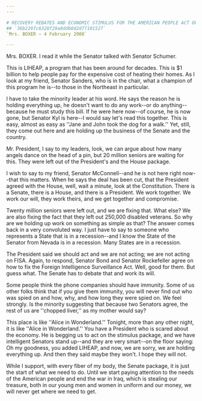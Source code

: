 ```yaml
---
---

# RECOVERY REBATES AND ECONOMIC STIMULUS FOR THE AMERICAN PEOPLE ACT OF
## `36b226fc6328f29a8ddb0d2d77101527`
`Mrs. BOXER — 4 February 2008`

---
```



Mrs. BOXER. I read it while the Senator talked with Senator Schumer.

This is LIHEAP, a program that has been around for decades. This is 
$1 billion to help people pay for the expensive cost of heating their 
homes. As I look at my friend, Senator Sanders, who is in the chair, 
what a champion of this program he is--to those in the Northeast in 
particular.

I have to take the minority leader at his word. He says the reason he 
is holding everything up, he doesn't want to do any work--or do 
anything--because he must study this bill. If he were here now--of 
course, he is now gone, but Senator Kyl is here--I would say let's read 
this together. This is easy, almost as easy as ''Jane and John took the 
dog for a walk.'' Yet, still, they come out here and are holding up the 
business of the Senate and the country.

Mr. President, I say to my leaders, look, we can argue about how many 
angels dance on the head of a pin, but 20 million seniors are waiting 
for this. They were left out of the President's and the House package.



I wish to say to my friend, Senator McConnell--and he is not here 
right now--that this matters. When he says the deal has been cut, that 
the President agreed with the House, well, wait a minute, look at the 
Constitution. There is a Senate, there is a House, and there is a 
President. We work together. We work our will, they work theirs, and we 
get together and compromise.

Twenty million seniors were left out, and we are fixing that. What 
else? We are also fixing the fact that they left out 250,000 disabled 
veterans. So why are we holding up work on something as simple as that? 
The answer comes back in a very convoluted way. I just have to say to 
someone who represents a State that is in a recession--and I know the 
State of the Senator from Nevada is in a recession. Many States are in 
a recession.

The President said we should act and we are not acting; we are not 
acting on FISA. Again, to respond, Senator Bond and Senator Rockefeller 
agree on how to fix the Foreign Intelligence Surveillance Act. Well, 
good for them. But guess what. The Senate has to debate that and work 
its will.

Some people think the phone companies should have immunity. Some of 
us other folks think that if you give them immunity, you will never 
find out who was spied on and how, why, and how long they were spied 
on. We feel strongly. Is the minority suggesting that because two 
Senators agree, the rest of us are ''chopped liver,'' as my mother 
would say?

This place is like ''Alice in Wonderland.'' Tonight, more than any 
other night, it is like ''Alice in Wonderland.'' You have a President 
who is scared about the economy. He is begging us to act on the 
stimulus package, and we have intelligent Senators stand up--and they 
are very smart--on the floor saying: Oh my goodness, you added LIHEAP, 
and now, we are sorry, we are holding everything up. And then they said 
maybe they won't. I hope they will not.

While I support, with every fiber of my body, the Senate package, it 
is just the start of what we need to do. Until we start paying 
attention to the needs of the American people and end the war in Iraq, 
which is stealing our treasure, both in our young men and women in 
uniform and our money, we will never get where we need to get.